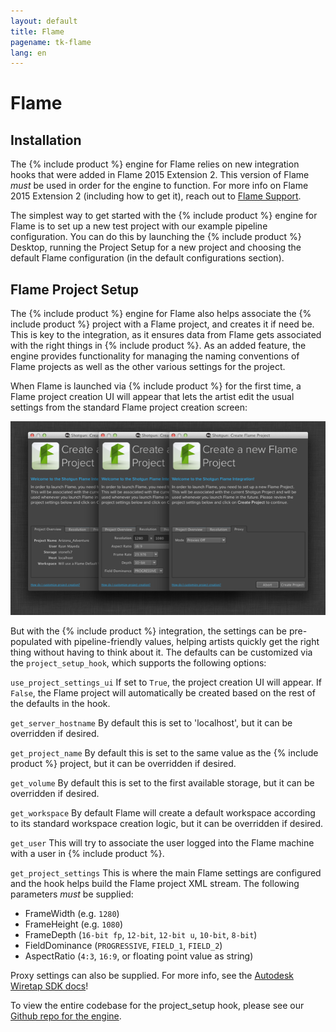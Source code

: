 ```yaml
---
layout: default
title: Flame
pagename: tk-flame
lang: en
---
```


# Flame

## Installation

The {% include product %} engine for Flame relies on new integration hooks that were added in Flame 2015 Extension 2.  This version of Flame *must* be used in order for the engine to function.  For more info on Flame 2015 Extension 2 (including how to get it), reach out to [Flame Support](http://knowledge.autodesk.com/search-result/caas/sfdcarticles/sfdcarticles/Contacting-Autodesk-Flame-or-Smoke-Customer-Support.html).

The simplest way to get started with the {% include product %} engine for Flame is to set up a new test project with our example pipeline configuration. You can do this by launching the {% include product %} Desktop, running the Project Setup for a new project and choosing the default Flame configuration (in the default configurations section).

## Flame Project Setup

The {% include product %} engine for Flame also helps associate the {% include product %} project with a Flame project, and creates it if need be.  This is key to the integration, as it ensures data from Flame gets associated with the right things in {% include product %}.  As an added feature, the engine provides functionality for managing the naming conventions of Flame projects as well as the other various settings for the project.

When Flame is launched via {% include product %} for the first time, a Flame project creation UI will appear that lets the artist edit the usual settings from the standard Flame project creation screen:

![Project](../images/engines/flame_project.png)

But with the {% include product %} integration, the settings can be pre-populated with pipeline-friendly values, helping artists quickly get the right thing without having to think about it.  The defaults can be customized via the `project_setup_hook`, which supports the following options:

`use_project_settings_ui`
If set to `True`, the project creation UI will appear.  If `False`, the Flame project will automatically be created based on the rest of the defaults in the hook.

`get_server_hostname`
By default this is set to 'localhost', but it can be overridden if desired.

`get_project_name`
By default this is set to the same value as the {% include product %} project, but it can be overridden if desired.

`get_volume`
By default this is set to the first available storage, but it can be overridden if desired.

`get_workspace`
By default Flame will create a default workspace according to its standard workspace creation logic, but it can be overridden if desired.

`get_user`
This will try to associate the user logged into the Flame machine with a user in {% include product %}.

`get_project_settings`
This is where the main Flame settings are configured and the hook helps build the Flame project XML stream.  The following parameters *must* be supplied:

* FrameWidth (e.g. `1280`)
* FrameHeight (e.g. `1080`)
* FrameDepth (`16-bit fp`, `12-bit`, `12-bit u`, `10-bit`, `8-bit`) 
* FieldDominance (`PROGRESSIVE`, `FIELD_1`, `FIELD_2`)
* AspectRatio (`4:3`, `16:9`, or floating point value as string)

Proxy settings can also be supplied.  For more info, see the [Autodesk Wiretap SDK docs](http://usa.autodesk.com/adsk/servlet/index?siteID=123112&id=7478536)!

To view the entire codebase for the project_setup hook, please see our [Github repo for the engine](https://github.com/shotgunsoftware/tk-flame/blob/master/hooks/project_startup.py). 

